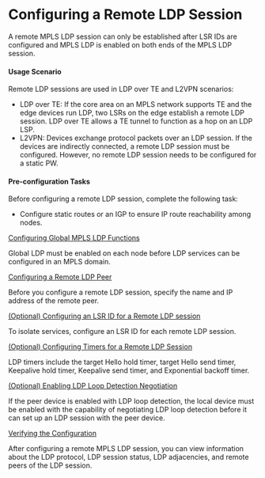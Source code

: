 Configuring a Remote LDP Session
================================

A remote MPLS LDP session can only be established after LSR IDs are configured and MPLS LDP is enabled on both ends of the MPLS LDP session.

#### Usage Scenario

Remote LDP sessions are used in LDP over TE and L2VPN scenarios:

* LDP over TE: If the core area on an MPLS network supports TE and the edge devices run LDP, two LSRs on the edge establish a remote LDP session. LDP over TE allows a TE tunnel to function as a hop on an LDP LSP.
* L2VPN: Devices exchange protocol packets over an LDP session. If the devices are indirectly connected, a remote LDP session must be configured. However, no remote LDP session needs to be configured for a static PW.


#### Pre-configuration Tasks

Before configuring a remote LDP session, complete the following task:

* Configure static routes or an IGP to ensure IP route reachability among nodes.


[Configuring Global MPLS LDP Functions](../../../../software/nev8r10_vrpv8r16/user/vrp/dc_vrp_ldp-p2p_cfg_00041.html)

Global LDP must be enabled on each node before LDP services can be configured in an MPLS domain.

[Configuring a Remote LDP Peer](../../../../software/nev8r10_vrpv8r16/user/vrp/dc_vrp_ldp-p2p_cfg_0012.html)

Before you configure a remote LDP session, specify the name and IP address of the remote peer.

[(Optional) Configuring an LSR ID for a Remote LDP session](../../../../software/nev8r10_vrpv8r16/user/vrp/dc_vrp_ldp-p2p_cfg_0067.html)

To isolate services, configure an LSR ID for each remote LDP session.

[(Optional) Configuring Timers for a Remote LDP Session](../../../../software/nev8r10_vrpv8r16/user/vrp/dc_vrp_ldp-p2p_cfg_0013.html)

LDP timers include the target Hello hold timer, target Hello send timer, Keepalive hold timer, Keepalive send timer, and Exponential backoff timer.

[(Optional) Enabling LDP Loop Detection Negotiation](../../../../software/nev8r10_vrpv8r16/user/vrp/dc_vrp_ldp-p2p_cfg_00691.html)

If the peer device is enabled with LDP loop detection, the local device must be enabled with the capability of negotiating LDP loop detection before it can set up an LDP session with the peer device.

[Verifying the Configuration](../../../../software/nev8r10_vrpv8r16/user/vrp/dc_vrp_ldp-p2p_cfg_0014.html)

After configuring a remote MPLS LDP session, you can view information about the LDP protocol, LDP session status, LDP adjacencies, and remote peers of the LDP session.